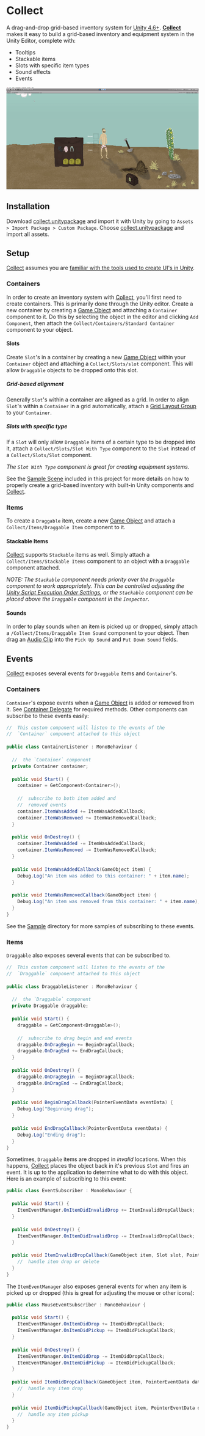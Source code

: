 # Collect
A drag-and-drop grid-based inventory system for [Unity 4.6+](https://unity3d.com/learn/tutorials/modules/beginner/live-training-archive/the-new-ui). **[Collect](https://github.com/adampassey/collect)** makes it easy to build a grid-based inventory and equipment system in the Unity Editor, complete with:

* Tooltips
* Stackable items
* Slots with specific item types
* Sound effects
* Events

![alt tag](https://github.com/adampassey/collect/raw/master/collect-example.gif)

## Installation
Download [collect.unitypackage](https://github.com/adampassey/collect/raw/master/collect.unitypackage) and import it with Unity by going to `Assets > Import Package > Custom Package`. Choose [collect.unitypackage](https://github.com/adampassey/collect/raw/master/collect.unitypackage) and import all assets.

## Setup

[Collect](https://github.com/adampassey/collect) assumes you are [familiar with the tools used to create UI's in Unity](https://unity3d.com/learn/tutorials/topics/user-interface-ui).

### Containers

In order to create an inventory system with [Collect](https://github.com/adampassey/collect), you'll first need to create containers. This is primarily done through the Unity editor. Create a new container by creating a [Game Object](http://docs.unity3d.com/ScriptReference/GameObject.html) and attaching a `Container` component to it. Do this by selecting the object in the editor and clicking `Add Component`, then attach the `Collect/Containers/Standard Container` component to your object.

#### Slots

Create `Slot`'s in a container by creating a new [Game Object](http://docs.unity3d.com/ScriptReference/GameObject.html) within your `Container` object and attaching a `Collect/Slots/slot` component. This will allow `Draggable` objects to be dropped onto this slot.

##### Grid-based alignment

Generally `Slot`'s within a container are aligned as a grid. In order to align `Slot`'s within a `Container` in a grid automatically, attach a [Grid Layout Group](http://docs.unity3d.com/Manual/script-GridLayoutGroup.html) to your `Container`. 

##### Slots with specific type

If a `Slot` will only allow `Draggable` items of a certain type to be dropped into it, attach a `Collect/Slots/Slot With Type` component to the `Slot` instead of a `Collect/Slots/Slot` component. 

_The `Slot With Type` component is great for creating equipment systems._

See the [Sample Scene](https://github.com/adampassey/collect/blob/master/Assets/Scenes/Collect/sample-scene.unity) included in this project for more details on how to properly create a grid-based inventory with built-in Unity components and [Collect](https://github.com/adampassey/collect). 

### Items

To create a `Draggable` item, create a new [Game Object](http://docs.unity3d.com/ScriptReference/GameObject.html) and attach a `Collect/Items/Draggable Item` component to it. 

#### Stackable Items

[Collect](https://github.com/adampassey/collect) supports `Stackable` items as well. Simply attach a `Collect/Items/Stackable Items` component to an object with a `Draggable` component attached.

_NOTE: The `Stackable` component needs priority over the `Draggable` component to work appropriately. This can be controlled adjusting the [Unity Script Execution Order Settings](http://docs.unity3d.com/Manual/class-ScriptExecution.html), or the `Stackable` component can be placed *above* the `Draggable` component in the `Inspector`._

#### Sounds

In order to play sounds when an item is picked up or dropped, simply attach a `/Collect/Items/Draggable Item Sound` component to your object. Then drag an [Audio Clip](http://docs.unity3d.com/Manual/class-AudioClip.html) into the `Pick Up Sound` and `Put Down Sound` fields.

## Events

[Collect](https://github.com/adampassey/collect) exposes several events for `Draggable` items and `Container`'s. 

### Containers

`Container`'s expose events when a [Game Object](http://docs.unity3d.com/ScriptReference/GameObject.html) is added or removed from it. See [Container Delegate](https://github.com/adampassey/collect/blob/master/Assets/Scripts/Collect/Containers/ContainerDelegate.cs) for required methods. Other components can subscribe to these events easily:

```c#
//  This custom component will listen to the events of the
//  `Container` component attached to this object

public class ContainerListener : MonoBehaviour {

  //  the `Container` component
  private Container container;

  public void Start() {
    container = GetComponent<Container>();
    
    //  subscribe to both item added and 
    //  removed events
    container.ItemWasAdded += ItemWasAddedCallback;
    container.ItemWasRemvoed += ItemWasRemovedCallback;
  }
  
  public void OnDestroy() {
    container.ItemWasAdded -= ItemWasAddedCallback;
    container.ItemWasRemoved -= ItemWasRemovedCallback;
  }
  
  public void ItemWasAddedCallback(GameObject item) {
    Debug.Log("An item was added to this container: " + item.name);
  }
  
  public void ItemWasRemovedCallback(GameObject item) {
    Debug.Log("An item was removed from this container: " + item.name);
  }
}

```

See the [Sample](https://github.com/adampassey/collect/tree/master/Assets/Scripts/Collect/Sample) directory for more samples of subscribing to these events.

### Items

`Draggable` also exposes several events that can be subscribed to.

```c#
//  This custom component will listen to the events of the
//  `Draggable` component attached to this object

public class DraggableListener : MonoBehaviour {

  //  the `Draggable` component
  private Draggable draggable;

  public void Start() {
    draggable = GetComponent<Draggable>();
    
    //  subscribe to drag begin and end events
    draggable.OnDragBegin += BeginDragCallback;
    draggable.OnDragEnd += EndDragCallback;
  }
  
  public void OnDestroy() {
    draggable.OnDragBegin -= BeginDragCallback;
    draggable.OnDragEnd -= EndDragCallback;
  }
  
  public void BeginDragCallback(PointerEventData eventData) {
    Debug.Log("Beginning drag");
  }
  
  public void EndDragCallback(PointerEventData eventData) {
    Debug.Log("Ending drag");
  }
}
```

Sometimes, `Draggable` items are dropped in _invalid_ locations. When this happens, [Collect](https://github.com/adampassey/collect) places the object back in it's previous `Slot` and fires an event. It is up to the application to determine what to do with this object. Here is an example of subscribing to this event:

```c#
public class EventSubscriber : MonoBehaviour {

  public void Start() {
    ItemEventManager.OnItemDidInvalidDrop += ItemInvalidDropCallback;
  }
  
  public void OnDestroy() {
    ItemEventManager.OnItemDidInvalidDrop -= ItemInvalidDropCallback;
  }
  
  public void ItemInvalidDropCallback(GameObject item, Slot slot, PointerEventData data) {
    //  handle item drop or delete
  }
}
```

The `ItemEventManager` also exposes general events for when any item is picked up or dropped (this is great for adjusting the mouse or other icons):

```c#
public class MouseEventSubscriber : MonoBehaviour {

  public void Start() {
    ItemEventManager.OnItemDidDrop += ItemDidDropCallback;
    ItemEventManager.OnItemDidPickup += ItemDidPickupCallback;
  }
  
  public void OnDestroy() {
    ItemEventManager.OnItemDidDrop -= ItemDidDropCallback;
    ItemEventManager.OnItemDidPickup -= ItemDidPickupCallback;
  }
  
  public void ItemDidDropCallback(GameObject item, PointerEventData data) {
    //  handle any item drop
  }

  public void ItemDidPickupCallback(GameObject item, PointerEventData data) {
  	//	handle any item pickup
  }
}
```
